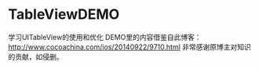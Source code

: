 # TableViewDEMO
学习UITableView的使用和优化
DEMO里的内容借鉴自此博客：http://www.cocoachina.com/ios/20140922/9710.html
非常感谢原博主对知识的贡献，如侵删。


